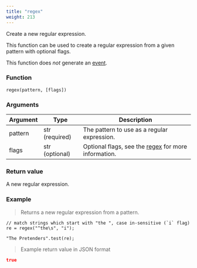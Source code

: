 ```yaml
---
title: "regex"
weight: 213
---
```


Create a new regular expression.

This function can be used to create a regular expression from a given pattern with optional flags.

This function does *not* generate an [event](../../overview/events).

### Function

`regex(pattern, [flags])`

### Arguments

Argument | Type | Description
-------- | ---- | -----------
pattern | str (required) | The pattern to use as a regular expression.
flags | str (optional) | Optional flags, see the [regex](../../data-types/regex#flags) for more information.


### Return value

A new regular expression.

### Example

> Returns a new regular expression from a pattern.

```thingsdb,should_pass
// match strings which start with "the ", case in-sensitive (`i` flag)
re = regex("^the\s", "i");

"The Pretenders".test(re);
```

> Example return value in JSON format

```json
true
```

